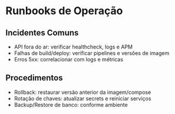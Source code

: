 # Runbooks de Operação

## Incidentes Comuns
- API fora do ar: verificar healthcheck, logs e APM
- Falhas de build/deploy: verificar pipelines e versões de imagem
- Erros 5xx: correlacionar com logs e métricas

## Procedimentos
- Rollback: restaurar versão anterior da imagem/compose
- Rotação de chaves: atualizar secrets e reiniciar serviços
- Backup/Restore de banco: conforme ambiente

